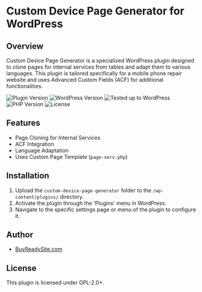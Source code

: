 # Custom Device Page Generator for WordPress

## Overview

Custom Device Page Generator is a specialized WordPress plugin designed to clone pages for internal services from tables and adapt them to various languages. This plugin is tailored specifically for a mobile phone repair website and uses Advanced Custom Fields (ACF) for additional functionalities.

![Plugin Version](https://img.shields.io/badge/version-6.0.0-blue)
![WordPress Version](https://img.shields.io/badge/WordPress-5.0%2B-green)
![Tested up to WordPress](https://img.shields.io/badge/Tested%20up%20to%20WordPress-6.3.1-red)
![PHP Version](https://img.shields.io/badge/PHP-8.1%2B-yellow)
![License](https://img.shields.io/badge/license-GPL--2.0%2B-orange)

## Features

- Page Cloning for Internal Services
- ACF Integration
- Language Adaptation
- Uses Custom Page Template (`page-serv.php`)

## Installation

1. Upload the `custom-device-page-generator` folder to the `/wp-content/plugins/` directory.
2. Activate the plugin through the 'Plugins' menu in WordPress.
3. Navigate to the specific settings page or menu of the plugin to configure it.

## Author

- [BuyReadySite.com](https://buyreadysite.com)

## License

This plugin is licensed under GPL-2.0+.

